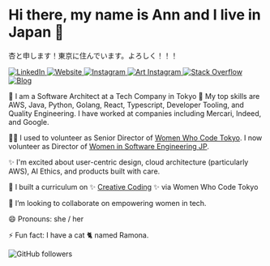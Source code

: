# Hi there, my name is Ann and I live in Japan 👋
杏と申します！東京に住んでいます。よろしく！！！


<p align="left">
<a href="https://www.linkedin.com/in/annkilzer/">
  <img src="https://img.shields.io/badge/-LinkedIn-114B5F" alt="LinkedIn"/>
</a> 
<a href="https://annkilzer.net">
  <img src="https://img.shields.io/badge/-Website-166F67" alt="Website" />
</a> 
<a href="https://www.instagram.com/cat_bacon/">
  <img src="https://img.shields.io/badge/-Instagram-1A936F" alt="Instagram" />
</a> 
<a href="https://www.instagram.com/ann.kilzer.art/">
  <img src="https://img.shields.io/badge/-Art%20Instagram-51B484" alt="Art Instagram" />
</a> 
<a href="https://stackoverflow.com/users/1860768/ann-kilzer">
  <img src="https://img.shields.io/badge/-Stack%20Overflow-6DC48E" alt="Stack Overflow" />
</a> 
<a href="https://a-creative-technologist-abroad.ghost.io/">
  <img src="https://img.shields.io/badge/-Blog-88D498" alt="Blog" />
</a>
</p>



🔭 I am a Software Architect at a Tech Company in Tokyo 🗼 My top skills are AWS, Java, Python, Golang, React, Typescript, Developer Tooling, and Quality Engineering. I have worked at companies including Mercari, Indeed, and Google.


👯‍♀️ I used to volunteer as Senior Director of [Women Who Code Tokyo](https://www.womenwhocode.com/tokyo). I now volunteer as Director of [Women in Software Engineering JP](https://womeninsoftware.jp).

✨ I'm excited about user-centric design, cloud architecture (particularly AWS), AI Ethics, and products built with care.

🌱 I built a curriculum on ✨ [Creative Coding](https://ann-kilzer.gitbook.io/creative-coding-study-session/) ✨ via Women Who Code Tokyo

🙌 I’m looking to collaborate on empowering women in tech.

😄 Pronouns: she / her

⚡ Fun fact: I have a cat 🐈 named Ramona.


![GitHub followers](https://img.shields.io/github/followers/ann-kilzer?style=social)



